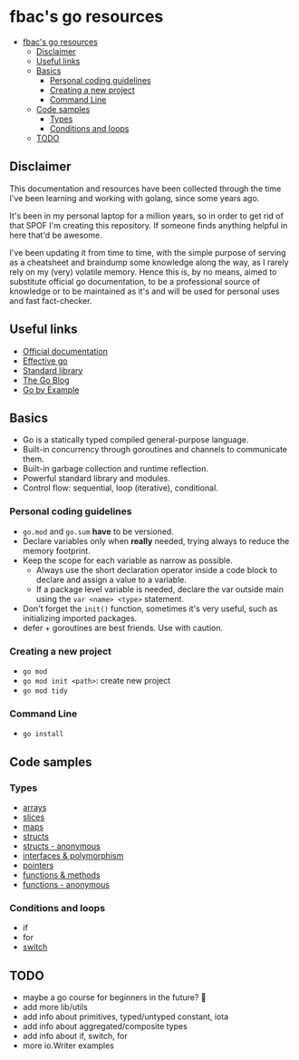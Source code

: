 # fbac's go resources

- [fbac's go resources](#fbacs-go-resources)
  - [Disclaimer](#disclaimer)
  - [Useful links](#useful-links)
  - [Basics](#basics)
    - [Personal coding guidelines](#personal-coding-guidelines)
    - [Creating a new project](#creating-a-new-project)
    - [Command Line](#command-line)
  - [Code samples](#code-samples)
    - [Types](#types)
    - [Conditions and loops](#conditions-and-loops)
  - [TODO](#todo)

## Disclaimer

This documentation and resources have been collected through the time I've been learning and working with golang, since some years ago.

It's been in my personal laptop for a million years, so in order to get rid of that SPOF I'm creating this repository. If someone finds anything helpful in here that'd be awesome.

I've been updating it from time to time, with the simple purpose of serving as a cheatsheet and braindump some knowledge along the way, as I rarely rely on my (very) volatile memory. Hence this is, by no means, aimed to substitute official go documentation, to be a professional source of knowledge or to be maintained as it's and will be used for personal uses and fast fact-checker.

## Useful links

- [Official documentation](https://go.dev/doc/)
- [Effective go](https://go.dev/doc/effective_go)
- [Standard library](https://pkg.go.dev/std)
- [The Go Blog](https://go.dev/blog/all)
- [Go by Example](https://gobyexample.com)

## Basics

- Go is a statically typed compiled general-purpose language.
- Built-in concurrency through goroutines and channels to communicate them.
- Built-in garbage collection and runtime reflection.
- Powerful standard library and modules.
- Control flow: sequential, loop (iterative), conditional.

### Personal coding guidelines

- `go.mod` and `go.sum` **have** to be versioned.
- Declare variables only when **really** needed, trying always to reduce the memory footprint.
- Keep the scope for each variable as narrow as possible.
  - Always use the short declaration operator inside a code block to declare and assign a value to a variable.
  - If a package level variable is needed, declare the var outside main using the `var <name> <type>` statement.
- Don't forget the `init()` function, sometimes it's very useful, such as initializing imported packages.
- defer + goroutines are best friends. Use with caution.

### Creating a new project

- `go mod`
- `go mod init <path>`: create new project
- `go mod tidy`

### Command Line

- `go install`

## Code samples

### Types

- [arrays](builtins/arrays.go)
- [slices](builtins/slices.go)
- [maps](builtins/maps.go)
- [structs](builtins/structs.go)
- [structs - anonymous](builtins/functions-anonymous.go)
- [interfaces & polymorphism](builtins/interfaces-and-polymorphism.go)
- [pointers](builtins/pointers.go)
- [functions & methods](builtins/functions-and-methods.go)
- [functions - anonymous](builtins/functions-anonymous.go)

### Conditions and loops

- if
- for
- [switch](builtins/switch.go)

## TODO

- maybe a go course for beginners in the future? 🤔
- add more lib/utils
- add info about primitives, typed/untyped constant, iota
- add info about aggregated/composite types
- add info about if, switch, for
- more io.Writer examples
